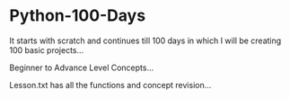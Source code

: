 # Python-100-Days
It starts with scratch and continues till 100 days in which I will be creating 100 basic projects...

Beginner to Advance Level Concepts...

Lesson.txt has all the functions and concept revision...
